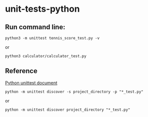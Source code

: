 # unit-tests-python

## Run command line:
```python3 -m unittest tennis_score_test.py -v```

or

```python3 calculator/calculator_test.py```

## Reference 
[Python unittest document](https://docs.python.org/3.4/library/unittest.html)

```python -m unittest discover -s project_directory -p "*_test.py"```

or

```python -m unittest discover project_directory "*_test.py"```
